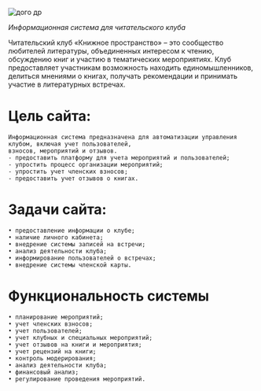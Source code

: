 ![дого др](https://github.com/user-attachments/assets/3b0915dd-1799-4aa4-8949-2d787bc763c5)

*Информационная система для читательского клуба*

Читательский клуб «Книжное пространство» – это сообщество любителей литературы, объединенных интересом к чтению, обсуждению книг и участию в тематических мероприятиях. Клуб предоставляет участникам возможность находить единомышленников, делиться мнениями о книгах, получать рекомендации и принимать участие в литературных встречах. 

# **Цель сайта:** 
    Информационная система предназначена для автоматизации управления клубом, включая учет пользователей, 
    взносов, мероприятий и отзывов. 
    - предоставить платформу для учета мероприятий и пользователей;
    - упростить процесс организации мероприятий;
    - упростить учет членских взносов;
    - предоставить учет отзывов о книгах.

# **Задачи сайта:**
    • предоставление информации о клубе;
    • наличие личного кабинета; 
    • внедрение системы записей на встречи;
    • анализ деятельности клуба;
    • информирование пользователей о встречах; 
    • внедрение системы членской карты.

# **Функциональность системы**
    • планирование мероприятий;
    • учет членских взносов;
    • учет пользователей;
    • учет клубных и специальных мероприятий;
    • учет отзывов на книги и мероприятия;
    • учет рецензий на книги;
    • контроль модерирования;
    • анализ деятельности клуба;
    • финансовый анализ;
    • регулирование проведения мероприятий.

    
